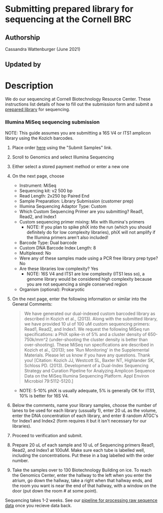 Submitting prepared library for sequencing at the Cornell BRC
=================================

## Authorship

Cassandra Wattenburger (June 2021)

## Updated by

# Description

We do our sequencing at Cornell Biotechnology Resource Center. These instructions list details of how to fill out the submission form and submit a [prepared library](Illumina_MiSeq_library_preparation.md) for sequencing.

### Illumina MiSeq sequencing submission

NOTE: This guide assumes you are submitting a 16S V4 or ITS1 amplicon library using the Kozich barcodes.

1. Place order [here](https://www.biotech.cornell.edu/core-facilities-brc/services/miseq-illumina-sequencing) using the "Submit Samples" link.
1. Scroll to Genomics and select Illumina Sequencing
2. Either select a stored payment method or enter a new one
3. On the next page, choose
    * Instrument: MiSeq
    * Sequencing kit: v2 500 bp
    * Read Length: 2x250 bp Paired End
    * Sample Preparation: Library Submission (customer prep)
    * Illumina Sequencing Adaptor Type: Custom
    * Which Custom Sequencing Primer are you submitting? Read1, Read2, and Index1
    * Custom sequencing primer mixing: Mix with Illumina's primers
      * NOTE: If you plan to spike phiX into the run (which you should definitely do for low complexity libraries), phiX will not amplify if the Illumina primers aren't also included!
    * Barcode Type: Dual barcode
    * Custom DNA Barcode Index Length: 8
    * Multiplexed: No
    * Were any of these samples made using a PCR free library prep type? No
    * Are these libraries low complexity? Yes
      * NOTE: 16S V4 and ITS1 are low complexity (ITS1 less so), a genome library would be considered high complexity because you are not sequencing a single conserved region
    * Organism (optional): Prokaryotic
4. On the next page, enter the following information or similar into the General Comments:

   > We have generated our dual-indexed custom barcoded library as described in Kozich et al., (2013). Along with the submitted library, we have provided 10 ul of 100 uM custom sequencing primers: Read1, Read2, and Index1. We request the following MiSeq run specifications: a PhiX spike-in of 5% and a cluster density of 650-750k/mm^2 (under-shooting the cluster density is better than over-shooting). These MiSeq run specifications are described in Kozich et al., (2013); see 'Run Monitoring' in the Supplemental Materials. Please let us know if you have any questions. Thank you! [Citation: Kozich JJ, Westcott SL, Baxter NT, Highlander SK, Schloss PD. (2013). Development of a Dual-Index Sequencing Strategy and Curation Pipeline for Analyzing Amplicon Sequence Data on the MiSeq Illumina Sequencing Platform. Appl Environ Microbiol 79:5112-5120.]

   * NOTE: 5-10% phiX is usually adequate, 5% is generally OK for ITS1, 10% is better for 16S V4.

5. Below the comments, name your library samples, choose the number of lanes to be used for each library (ussually 1), enter 20 uL as the volume, enter the DNA concentration of each library, and enter 8 random ATGC's for Index1 and Index2 (form requires it but it isn't necessary for our libraries).
6. Proceed to verification and submit.
7. Prepare 20 uL of each sample and 10 uL of Sequencing primers Read1, Read2, and Index1 at 100uM. Make sure each tube is labelled well, including the concentrations. Put these in a bag labelled with the order number.
8. Take the samples over to 130 Biotechnology Building on ice. To reach the Genomics Center, enter the hallway to the left when you enter the atrium, go down the hallway, take a right when that hallway ends, and the room you want is near the end of that hallway, with a window on the door (put down the room # at some point).

Sequencing takes 1-2 weeks. See our [pipeline for processing raw sequence data](../) once you recieve data back.
